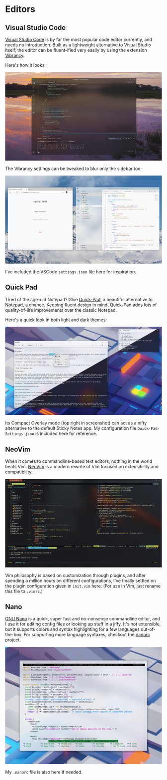 # Editors

## Visual Studio Code

[Visual Studio Code](https://code.visualstudio.com/) is by far the most popular code editor currently, and needs no introduction. Built as a lightweight alternative to Visual Studio itself, the editor can be fluent-ified very easily by using the extension [Vibrancy](https://marketplace.visualstudio.com/items?itemName=eyhn.vscode-vibrancy).

Here's how it looks:

![VSCode - Vibrancy](vsc-fluent.png)

The Vibrancy settings can be tweaked to blur only the sidebar too:

![VSCode - Subbar](vsc-subbar.png)

I've included the VSCode `settings.json` file here for inspiration.

## Quick Pad

Tired of the age-old Notepad? Give [Quick-Pad](https://github.com/yaichenbaum/Quick-Pad), a beautiful alternative to Notepad, a chance. Keeping fluent design in mind, Quick-Pad adds lots of quality-of-life improvements over the classic Notepad.

Here's a quick look in both light and dark themes:

![Quick-Pad](quickpad.png)

Its Compact Overlay mode (top right in screenshot) can act as a nifty alternative to the default Sticky Notes app. My configuration file `Quick-Pad-Settings.json` is included here for reference.

## NeoVim

When it comes to commandline-based text editors, nothing in the world beats Vim. [NeoVim](https://neovim.io/) is a modern rewrite of Vim focused on extensibility and compatibility.

![NeoVim](neovim.png)

Vim philosophy is based on customization through plugins, and after spending a million hours on different configurations, I've finally settled on the plugin  configuration given in `init.vim` here. (For use in Vim, just rename this file to `.vimrc`.)

## Nano

[GNU Nano](https://www.nano-editor.org/) is a quick, super fast and no-nonsense commandline editor, and I use it for editing config files or looking up stuff in a jiffy. It's not extensible, but it supports colors and syntax highlighting for a few languages out-of-the-box. For supporting more language syntaxes, checkout the [nanorc](https://github.com/scopatz/nanorc) project.

<p align="center"><img src="nano.png" alt="Nano"></p>

My `.nanorc` file is also here if needed.
